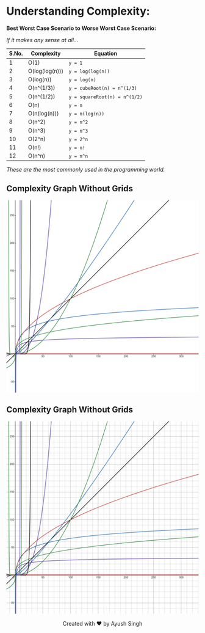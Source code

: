 # **Understanding Complexity:**

**Best Worst Case Scenario to Worse Worst Case Scenario:**

_If it makes any sense at all..._

| **S.No.** | **Complexity** | **Equation**                  |
| --------- | -------------- | ----------------------------- |
| 1         | O(1)           | `y = 1`                       |
| 2         | O(log(log(n))) | `y = log(log(n))`             |
| 3         | O(log(n))      | `y = log(n)`                  |
| 4         | O(n^(1/3))     | `y = cubeRoot(n) = n^(1/3)`   |
| 5         | O(n^(1/2))     | `y = squareRoot(n) = n^(1/2)` |
| 6         | O(n)           | `y = n`                       |
| 7         | O(n(log(n)))   | `y = n(log(n))`               |
| 8         | O(n^2)         | `y = n^2`                     |
| 9         | O(n^3)         | `y = n^3`                     |
| 10        | O(2^n)         | `y = 2^n`                     |
| 11        | O(n!)          | `y = n!`                      |
| 12        | O(n^n)         | `y = n^n`                     |

_These are the most commonly used in the programming world._

## Complexity Graph Without Grids

![alt text](./BigO-no-grid.png "Complexity Graph Without Grids")

## Complexity Graph Without Grids

![alt text](./BigO.png "Complexity Graph With Grids")

<center>
Created with ❤️ by Ayush Singh
</center>
